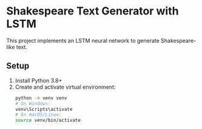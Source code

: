 # Shakespeare Text Generator with LSTM

This project implements an LSTM neural network to generate Shakespeare-like text.

## Setup

1. Install Python 3.8+
2. Create and activate virtual environment:
   ```bash
   python -m venv venv
   # On Windows:
   venv\Scripts\activate
   # On macOS/Linux:
   source venv/bin/activate